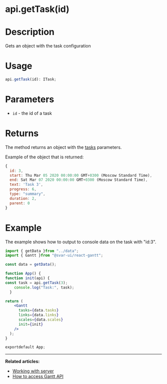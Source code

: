 # api.getTask(id)

# **Description**

Gets an object with the task configuration

# **Usage**

```jsx
api.getTask(id): ITask;

```

# **Parameters**

- `id` - the id of a task

# **Returns**

The method returns an object with the [tasks](https://docs.svar.dev/react/gantt/api/properties/tasks) parameters.

Example of the object that is returned:

```jsx
{
  id: 3,
  start: Thu Mar 05 2020 00:00:00 GMT+0300 (Moscow Standard Time),
  end: Sat Mar 07 2020 00:00:00 GMT+0300 (Moscow Standard Time),
  text: 'Task 3',
  progress: 6,
  type: "summary",
  duration: 2,
  parent: 0
}

```

# **Example**

The example shows how to output to console data on the task with "id:3".

```jsx
import { getData }from "../data";
import { Gantt }from "@svar-ui/react-gantt";

const data = getData();

function App() {
function init(api) {
const task = api.getTask(3);
    console.log("Task:", task);
  }

return (
    <Gantt
      tasks={data.tasks}
      links={data.links}
      scales={data.scales}
      init={init}
    />
  );
}

exportdefault App;

```

---

**Related articles:**

- [Working with server](https://docs.svar.dev/react/gantt/guides/working_with_server)
- [How to access Gantt API](https://docs.svar.dev/react/gantt/api/how_to_access_api)